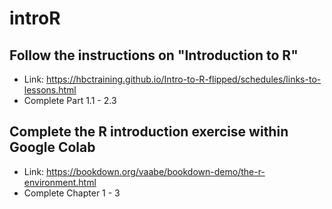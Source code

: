 # introR

## Follow the instructions on "Introduction to R"
- Link: https://hbctraining.github.io/Intro-to-R-flipped/schedules/links-to-lessons.html
- Complete Part 1.1 - 2.3

## Complete the R introduction exercise within Google Colab
- Link: https://bookdown.org/vaabe/bookdown-demo/the-r-environment.html
- Complete Chapter 1 - 3
